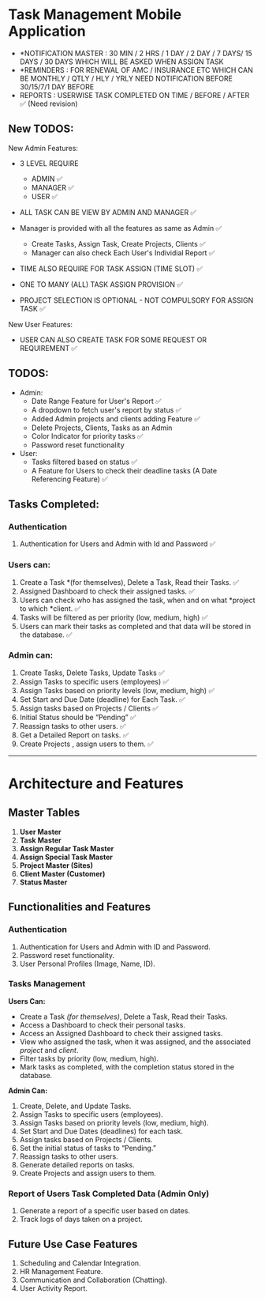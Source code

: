 # Task Management Mobile Application
 - *NOTIFICATION MASTER : 30 MIN / 2 HRS / 1 DAY / 2 DAY / 7 DAYS/ 15 DAYS / 30 DAYS 
    WHICH WILL BE ASKED WHEN ASSIGN TASK
 - *REMINDERS : FOR RENEWAL OF AMC / INSURANCE ETC 
    WHICH CAN BE MONTHLY / QTLY / HLY / YRLY 
    NEED NOTIFICATION BEFORE 30/15/7/1 DAY BEFORE
 - REPORTS : USERWISE TASK COMPLETED 
    ON TIME / BEFORE / AFTER ✅ (Need revision)
## New TODOS:
New Admin Features: 
 - 3 LEVEL REQUIRE
    - ADMIN ✅
    - MANAGER ✅
    - USER ✅
 - ALL TASK CAN BE VIEW BY ADMIN AND MANAGER ✅
 - Manager is provided with all the features as same as Admin ✅
   - Create Tasks, Assign Task, Create Projects, Clients ✅
   - Manager can also check Each User's Individial Report ✅

 - TIME ALSO REQUIRE FOR TASK ASSIGN (TIME SLOT) ✅
 - ONE TO MANY (ALL) TASK ASSIGN PROVISION ✅
 - PROJECT SELECTION IS OPTIONAL - NOT COMPULSORY FOR ASSIGN TASK ✅

New User Features:
 - USER CAN ALSO CREATE TASK FOR SOME REQUEST OR REQUIREMENT ✅

## TODOS:
- Admin:
    - Date Range Feature for User's Report ✅
    - A dropdown to fetch user's report by status ✅
    - Added Admin projects and clients adding Feature ✅
    - Delete Projects, Clients, Tasks as an Admin 
    - Color Indicator for priority tasks ✅
    - Password reset functionality
- User:
    - Tasks filtered based on status ✅
    - A Feature for Users to check their deadline tasks (A Date Referencing Feature) ✅
## Tasks Completed:

### Authentication
1. Authentication for Users and Admin with Id and Password ✅

### Users can:
1. Create a Task *(for themselves), Delete a Task, Read their Tasks. ✅
2. Assigned Dashboard to check their assigned tasks. ✅
3. Users can check who has assigned the task, when and on what *project to which *client. ✅
4. Tasks will be filtered as per priority (low, medium, high) ✅
5. Users can mark their tasks as completed and that data will be stored in the database. ✅

### Admin can:
1. Create Tasks, Delete Tasks, Update Tasks ✅
2. Assign Tasks to specific users (employees) ✅
3. Assign Tasks based on priority levels (low, medium, high) ✅
4. Set Start and Due Date (deadline) for Each Task. ✅
5. Assign tasks based on Projects / Clients ✅
6. Initial Status should be “Pending” ✅
7. Reassign tasks to other users. ✅
8. Get a Detailed Report on tasks. ✅
9. Create Projects , assign users to them. ✅
 

--------------------------------------------------------------------------
# Architecture and Features

## Master Tables
1. **User Master**
2. **Task Master**
3. **Assign Regular Task Master**
4. **Assign Special Task Master**
5. **Project Master (Sites)**
6. **Client Master (Customer)**
7. **Status Master**

## Functionalities and Features

### Authentication
1. Authentication for Users and Admin with ID and Password.
2. Password reset functionality.
3. User Personal Profiles (Image, Name, ID).

### Tasks Management

**Users Can:**
- Create a Task *(for themselves)*, Delete a Task, Read their Tasks.
- Access a Dashboard to check their personal tasks.
- Access an Assigned Dashboard to check their assigned tasks.
- View who assigned the task, when it was assigned, and the associated *project* and *client*.
- Filter tasks by priority (low, medium, high).
- Mark tasks as completed, with the completion status stored in the database.

**Admin Can:**
1. Create, Delete, and Update Tasks.
2. Assign Tasks to specific users (employees).
3. Assign Tasks based on priority levels (low, medium, high).
4. Set Start and Due Dates (deadlines) for each task.
5. Assign tasks based on Projects / Clients.
6. Set the initial status of tasks to “Pending.”
7. Reassign tasks to other users.
8. Generate detailed reports on tasks.
9. Create Projects and assign users to them.

### Report of Users Task Completed Data (Admin Only)
1. Generate a report of a specific user based on dates.
2. Track logs of days taken on a project.

## Future Use Case Features
1. Scheduling and Calendar Integration.
2. HR Management Feature.
3. Communication and Collaboration (Chatting).
4. User Activity Report.
